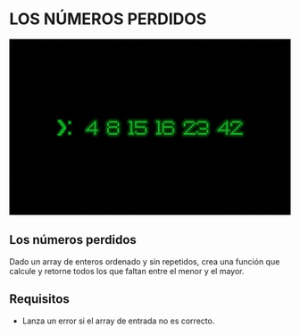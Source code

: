# LOS NÚMEROS PERDIDOS

![Imagen de los números de The Lost](number.jpg)

## Los números perdidos

Dado un array de enteros ordenado y sin repetidos, crea una función que calcule y retorne todos los que faltan entre el menor y el mayor.

## Requisitos

* Lanza un error si el array de entrada no es correcto.
   